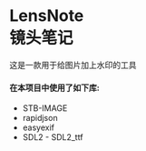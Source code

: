 # LensNote <br>镜头笔记

这是一款用于给图片加上水印的工具

#### 在本项目中使用了如下库:
+ STB-IMAGE
+ rapidjson
+ easyexif
+ SDL2 - SDL2_ttf